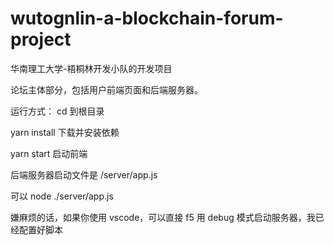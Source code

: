 # wutognlin-a-blockchain-forum-project
华南理工大学-梧桐林开发小队的开发项目

论坛主体部分，包括用户前端页面和后端服务器。

运行方式：
cd 到根目录

yarn install 下载并安装依赖

yarn start 启动前端

后端服务器启动文件是 /server/app.js

可以 node ./server/app.js

嫌麻烦的话，如果你使用 vscode，可以直接 f5 用 debug 模式启动服务器，我已经配置好脚本


